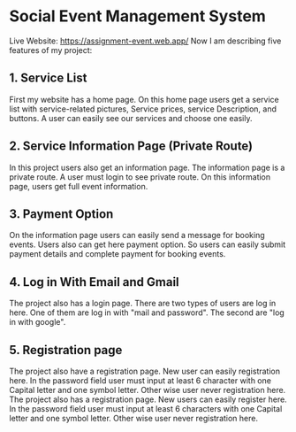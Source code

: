 #  Social Event Management System

Live Website: https://assignment-event.web.app/
Now I am describing five features of my project:

## 1. Service List 
First my website has a home page. On this home page users get a service list with service-related pictures, Service prices, service Description, and buttons. A user can easily see our services and choose one easily.
## 2. Service Information Page (Private Route)
In this project users also get an information page. The information page is a private route. A user must login to see private route. On this information page, users get full event information.

## 3. Payment Option
On the information page users can easily send a message for booking events. Users also can get here payment option. So users can easily submit payment details and complete payment for booking events.

## 4. Log in With Email and Gmail
The project also has a login page. There are two types of users are log in here. One of them are log in with "mail and password". The second are "log in with google".

## 5. Registration page
The project also have a registration page. New user can easily registration here. In the password field user must input at least 6 character with one Capital letter and one symbol letter. Other wise user never registration here.
The project also has a registration page. New users can easily register here. In the password field user must input at least 6 characters with one Capital letter and one symbol letter. Other wise user never registration here.
